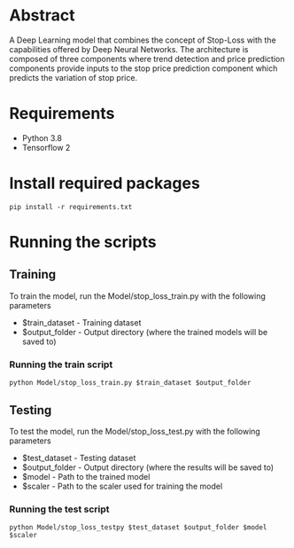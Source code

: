 # Abstract

A Deep Learning model that combines the concept of Stop-Loss with the capabilities offered by Deep Neural Networks. The architecture is composed of three components where trend detection and price prediction components provide inputs to the stop price prediction component which predicts the variation of stop price. 

# Requirements

* Python 3.8
* Tensorflow 2

# Install required packages

`pip install -r requirements.txt`

# Running the scripts

## Training

To train the model, run the Model/stop_loss_train.py with the following parameters

* $train_dataset - Training dataset
* $output_folder - Output directory (where the trained models will be saved to)

### Running the train script

`python Model/stop_loss_train.py $train_dataset $output_folder`

## Testing

To test the model, run the Model/stop_loss_test.py with the following parameters

* $test_dataset - Testing dataset
* $output_folder - Output directory (where the results will be saved to)
* $model - Path to the trained model
* $scaler - Path to the scaler used for training the model

### Running the test script

`python Model/stop_loss_testpy $test_dataset $output_folder $model $scaler`
